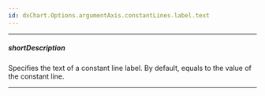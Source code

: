 ```yaml
---
id: dxChart.Options.argumentAxis.constantLines.label.text
---
```

---
##### shortDescription
Specifies the text of a constant line label. By default, equals to the value of the constant line.

---
